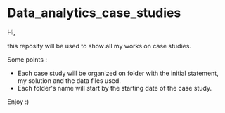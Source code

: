 # Data_analytics_case_studies

Hi,

this reposity will be used to show all my works on case studies. 

Some points :

- Each case study will be organized on folder with the initial statement, my solution and the data files used.
- Each folder's name will start by the starting date of the case study. 

Enjoy :)
